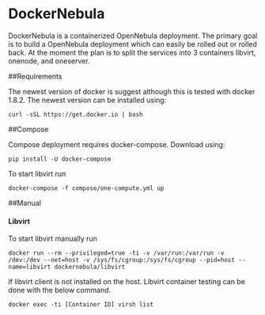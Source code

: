 # DockerNebula

DockerNebula is a containerized OpenNebula deployment.  The primary goal is to build a OpenNebula deployment which can easily be rolled out or rolled back.  At the moment the plan is to split the services into 3 containers libvirt, onenode, and oneserver.

##Requirements

The newest version of docker is suggest although this is tested with docker 1.8.2.  The newest version can be installed using:

```
curl -sSL https://get.docker.io | bash
```

##Compose

Compose deployment requires docker-compose.  Download using:

```
pip install -U docker-compose
```

To start libvirt run

```
docker-compose -f compose/one-compute.yml up
```

##Manual
#### Libvirt

To start libvirt manually run

```
docker run --rm --privileged=true -ti -v /var/run:/var/run -v /dev:/dev --net=host -v /sys/fs/cgroup:/sys/fs/cgroup --pid=host --name=libvirt dockernebula/libvirt
```

If libvirt client is not installed on the host.  Libvirt container testing can be done with the below command.

```
docker exec -ti [Container ID] virsh list
```
